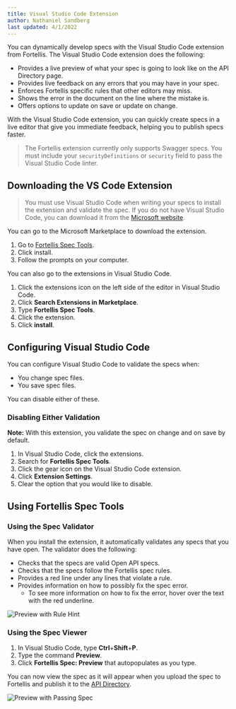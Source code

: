 ```yaml
---
title: Visual Studio Code Extension
author: Nathaniel Sandberg
last updated: 4/1/2022
---
```


You can dynamically develop specs with the Visual Studio Code extension from Fortellis.
The Visual Studio Code extension does the following:

* Provides a live preview of what your spec is going to look like on the API Directory page.
* Provides live feedback on any errors that you may have in your spec.
* Enforces Fortellis specific rules that other editors may miss.
* Shows the error in the document on the line where the mistake is.
* Offers options to update on save or update on change.

With the Visual Studio Code extension, you can quickly create specs in a live editor that give you immediate feedback, helping you to publish specs faster.

> The Fortellis extension currently only supports Swagger specs.
> You must include your `securityDefinitions` or `security` field to pass the Visual Studio Code linter.

## Downloading the VS Code Extension

> You must use Visual Studio Code when writing your specs to install the extension and validate the spec. If you do not have Visual Studio Code, you can download it from the [Microsoft website](https://code.visualstudio.com/download).

You can go to the Microsoft Marketplace to download the extension.

1. Go to [Fortellis Spec Tools](https://marketplace.visualstudio.com/items?itemName=Fortellis.fortellis-spec-tools&ssr=false#overview).
1. Click install.
1. Follow the prompts on your computer.

You can also go to the extensions in Visual Studio Code.

1. Click the extensions icon on the left side of the editor in Visual Studio Code.
1. Click **Search Extensions in Marketplace**.
1. Type **Fortellis Spec Tools**.
1. Click the extension.
1. Click **install**.

## Configuring Visual Studio Code

You can configure Visual Studio Code to validate the specs when:

* You change spec files.
* You save spec files.

You can disable either of these.

### Disabling Either Validation

**Note:** With this extension, you validate the spec on change and on save by default.

1. In Visual Studio Code, click the extensions.
1. Search for **Fortellis Spec Tools**.
1. Click the gear icon on the Visual Studio Code extension.
1. Click **Extension Settings**.
1. Clear the option that you would like to disable.

## Using Fortellis Spec Tools

### Using the Spec Validator

When you install the extension, it automatically validates any specs that you have open. The validator does the following:

* Checks that the specs are valid Open API specs.
* Checks that the specs follow the Fortellis spec rules.
* Provides a red line under any lines that violate a rule.
* Provides information on how to possibly fix the spec error.
    * To see more information on how to fix the error, hover over the text with the red underline.

![Preview with Rule Hint]($[docsUrl]/static/images/specErrors.PNG)

### Using the Spec Viewer

1. In Visual Studio Code, type **Ctrl**+**Shift**+**P**.
1. Type the command **Preview**.
1. Click **Fortellis Spec: Preview** that autopopulates as you type.

You can now view the spec as it will appear when you upload the spec to Fortellis and publish it to the [API Directory]($[apiReferenceUrl]).

![Preview with Passing Spec]($[docsUrl]/static/images/specPreviewer.PNG)
